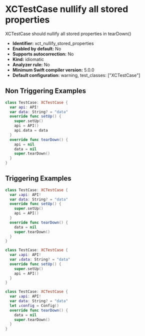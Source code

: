 # XCTestCase nullify all stored properties

XCTestCase should nullify all stored properties in tearDown()

* **Identifier:** xct_nullify_stored_properties
* **Enabled by default:** No
* **Supports autocorrection:** No
* **Kind:** idiomatic
* **Analyzer rule:** No
* **Minimum Swift compiler version:** 5.0.0
* **Default configuration:** warning, test_classes: ["XCTestCase"]

## Non Triggering Examples

```swift
class TestCase: XCTestCase {
  var api: API!
  var data: String? = "data"
  override func setUp() {
    super.setUp()
    api = API()
    api.data = data
  }
  override func tearDown() {
    api = nil
    data = nil
    super.tearDown()
  }
}
```

## Triggering Examples

```swift
class TestCase: XCTestCase {
  var ↓api: API!
  var data: String? = "data"
  override func setUp() {
    super.setUp()
    api = API()
  }
  override func tearDown() {
    data = nil
    super.tearDown()
  }
}
```

```swift
class TestCase: XCTestCase {
  var ↓api: API!
  var ↓data: String? = "data"
  override func setUp() {
    super.setUp()
    api = API()
  }
}
```

```swift
class TestCase: XCTestCase {
  var ↓api: API!
  var data: String? = "data"
  let ↓config = Config()
  override func tearDown() {
    data = nil
    super.tearDown()
  }
}
```